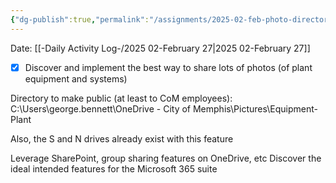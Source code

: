 ```yaml
---
{"dg-publish":true,"permalink":"/assignments/2025-02-feb-photo-directory-sharing/","noteIcon":"","created":"2025-05-20T10:31:54.504-05:00"}
---
```


Date: [[-Daily Activity Log-/2025 02-February 27\|2025 02-February 27]]

- [x] Discover and implement the best way to share lots of photos (of plant equipment and systems)

Directory to make public (at least to CoM employees): C:\Users\george.bennett\OneDrive - City of Memphis\Pictures\Equipment-Plant

Also, the S and N drives already exist with this feature

Leverage SharePoint, group sharing features on OneDrive, etc 
Discover the ideal intended features for the Microsoft 365 suite